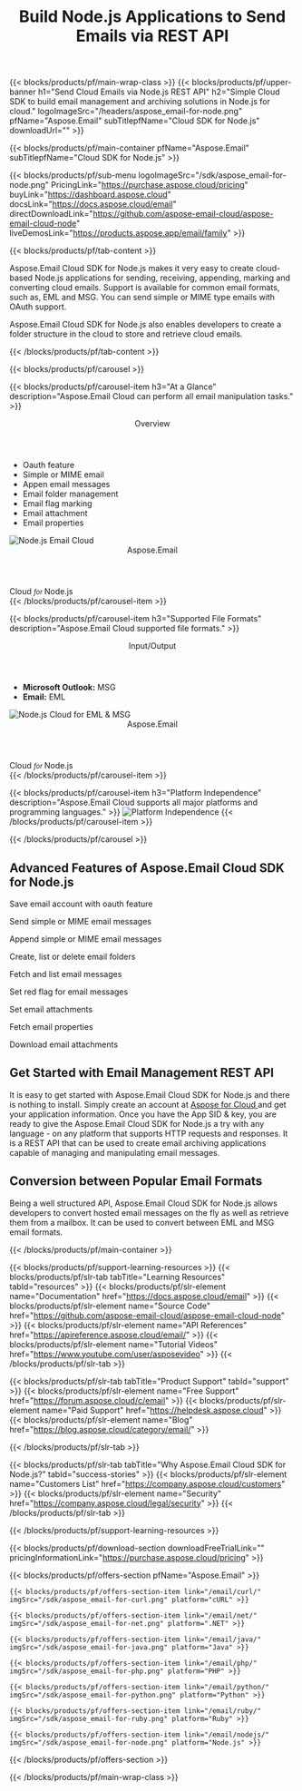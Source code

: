 ﻿---
title: Build Node.js Applications to Send Emails via REST API 
description: Simple Node.js Cloud SDK to build email management and archiving solutions 
weight: 60
url: /nodejs
---

{{< blocks/products/pf/main-wrap-class >}}
{{< blocks/products/pf/upper-banner h1="Send Cloud Emails via Node.js REST API" h2="Simple Cloud SDK to build email management and archiving solutions in Node.js for cloud." logoImageSrc="/headers/aspose_email-for-node.png" pfName="Aspose.Email" subTitlepfName="Cloud SDK for Node.js" downloadUrl="" >}}

{{< blocks/products/pf/main-container pfName="Aspose.Email" subTitlepfName="Cloud SDK for Node.js" >}}

{{< blocks/products/pf/sub-menu logoImageSrc="/sdk/aspose_email-for-node.png"  PricingLink="https://purchase.aspose.cloud/pricing" buyLink="https://dashboard.aspose.cloud" docsLink="https://docs.aspose.cloud/email" directDownloadLink="https://github.com/aspose-email-cloud/aspose-email-cloud-node" liveDemosLink="https://products.aspose.app/email/family" >}}

{{< blocks/products/pf/tab-content >}}
<p>Aspose.Email Cloud SDK for Node.js makes it very easy to create cloud-based Node.js applications for sending, receiving, appending, marking and converting cloud emails. Support is available for common email formats, such as, EML and MSG. You can send simple or MIME type emails with OAuth support.</p>
<p>Aspose.Email Cloud SDK for Node.js also enables developers to create a folder structure in the cloud to store and retrieve cloud emails.</p>
{{< /blocks/products/pf/tab-content >}}

<!--Diagrams Start-->
{{< blocks/products/pf/carousel >}}

{{< blocks/products/pf/carousel-item h3="At a Glance" description="Aspose.Email Cloud can perform all email manipulation tasks." >}}
<div class="diagram1 d1-cloud">
<div class="d1-row">
<div class="d1-col d1-left"> </div>
<!--/left-->
<div class="d1-col d1-right"><header><i class="fa fa-cogs"> </i>Overview</header><ul><li>Oauth feature</li>
<li>Simple or MIME email</li>
<li>Appen email messages</li>
<li>Email folder management</li>
<li>Email flag marking</li>
<li>Email attachment</li>
<li>Email properties</li>
</ul></div>
<!--/right--></div>
<!--/row-->
<div class="d1-logo"><img src="/sdk/aspose_email-for-node.png" alt="Node.js Email Cloud"><header>Aspose.Email</header><footer>Cloud <small> <em>for </em> </small>Node.js</footer></div>
<!--/logo--></div>
<!--/diagram1-->
{{< /blocks/products/pf/carousel-item >}}

{{< blocks/products/pf/carousel-item h3="Supported File Formats" description="Aspose.Email Cloud supported file formats." >}}
<div class="diagram1 d2  d1-cloud">
<div class="d1-row">
<div class="d1-col d1-left"><header><i class="fa fa-arrows-v "> </i> Input/Output</header><ul><li><b>Microsoft Outlook:</b> MSG</li>
<li><b>Email:</b> EML</li>
</ul></div>
<!--/left-->
<div class="d1-col d1-right"> </div>
<!--/right--></div>
<!--/row-->
<div class="d1-logo"><img src="/sdk/aspose_email-for-node.png" alt="Node.js Cloud for EML & MSG"><header>Aspose.Email</header><footer>Cloud <small> <em>for </em> </small>Node.js</footer></div>
<!--/logo--></div>
<!--/diagram2-->
{{< /blocks/products/pf/carousel-item >}}


{{< blocks/products/pf/carousel-item h3="Platform Independence" description="Aspose.Email Cloud supports all major platforms and programming languages." >}}
<img title="Platform Independence" src="/supported-platform-min.png" alt="Platform Independence">
{{< /blocks/products/pf/carousel-item >}}

{{< /blocks/products/pf/carousel >}}
<!--Diagrams End-->

<!--Feature-section Start-->
<div class="container-fluid features-section bg-gray singleproduct">
 <a class="anchor" id="features" name="features">
 </a>
 <div class="row">
  <div class="container">
   <h2 class="pr-ft">
    Advanced Features of Aspose.Email Cloud SDK for Node.js
   </h2>
   <p>
   </p>
   <div class="col-lg-4">
    <em class="fa fa-envelope-o ico-blue fa-2x col-lg-2">
    </em>
    <p class="col-lg-10">
     Save email account with oauth feature
    </p>
   </div>
   <div class="col-lg-4">
    <em class="fa fa-save ico-blue fa-2x col-lg-2">
    </em>
    <p class="col-lg-10">
     Send simple or MIME email messages
    </p>
   </div>
   <div class="col-lg-4">
    <em class="fa fa-paperclip ico-blue fa-2x col-lg-2">
    </em>
    <p class="col-lg-10">
     Append simple or MIME email messages
    </p>
   </div>
   <div class="col-lg-4">
    <em class="fa fa-code ico-blue fa-2x col-lg-2">
    </em>
    <p class="col-lg-10">
     Create, list or delete email folders
    </p>
   </div>
   <div class="col-lg-4">
    <em class="fa fa-paperclip ico-blue fa-2x col-lg-2">
    </em>
    <p class="col-lg-10">
     Fetch and list email messages
    </p>
   </div>
   <div class="col-lg-4">
    <em class="fa fa-support ico-blue fa-2x col-lg-2">
    </em>
    <p class="col-lg-10">
     Set red flag for email messages
    </p>
   </div>
   <div class="col-lg-4">
    <em class="fa fa-envelope-o ico-blue fa-2x col-lg-2">
    </em>
    <p class="col-lg-10">
     Set email attachments
    </p>
   </div>
   <div class="col-lg-4">
    <em class="fa fa-save ico-blue fa-2x col-lg-2">
    </em>
    <p class="col-lg-10">
     Fetch email properties
    </p>
   </div>
   <div class="col-lg-4">
    <em class="fa fa-paperclip ico-blue fa-2x col-lg-2">
    </em>
    <p class="col-lg-10">
     Download email attachments
    </p>
   </div>
   <div class="col-lg-12">
    <h2 class="h2title">
     Get Started with Email Management REST API
    </h2>
    <p>
     It is easy to get started with Aspose.Email Cloud SDK for Node.js and there is nothing to install. Simply create an account at
     <a href="https://dashboard.aspose.cloud/#/apps">
      Aspose for Cloud
     </a>
     and get your application information. Once you have the App SID &amp; key, you are ready to give the Aspose.Email Cloud SDK for Node.js a try with any language - on any platform that supports HTTP requests and responses. It is a REST API that can be used to create email archiving applications capable of managing and manipulating email messages.
    </p>
   </div>
   <div class="col-lg-12">
    <h2 class="h2title">
     Conversion between Popular Email Formats
    </h2>
    <p>
     Being a well structured API, Aspose.Email Cloud SDK for Node.js allows developers to convert hosted email messages on the fly as well as retrieve them from a mailbox. It can be used to convert between EML and MSG email formats.
    </p>
   </div>
  </div>
 </div>
</div>
<!--Feature-section End-->

{{< /blocks/products/pf/main-container >}}

{{< blocks/products/pf/support-learning-resources >}}
{{< blocks/products/pf/slr-tab tabTitle="Learning Resources" tabId="resources" >}}
{{< blocks/products/pf/slr-element name="Documentation" href="https://docs.aspose.cloud/email" >}}
{{< blocks/products/pf/slr-element name="Source Code" href="https://github.com/aspose-email-cloud/aspose-email-cloud-node" >}}
{{< blocks/products/pf/slr-element name="API References" href="https://apireference.aspose.cloud/email/" >}}
{{< blocks/products/pf/slr-element name="Tutorial Videos" href="https://www.youtube.com/user/asposevideo" >}}
{{< /blocks/products/pf/slr-tab >}}

{{< blocks/products/pf/slr-tab tabTitle="Product Support" tabId="support" >}}
{{< blocks/products/pf/slr-element name="Free Support" href="https://forum.aspose.cloud/c/email" >}}
{{< blocks/products/pf/slr-element name="Paid Support" href="https://helpdesk.aspose.cloud" >}}
{{< blocks/products/pf/slr-element name="Blog" href="https://blog.aspose.cloud/category/email/" >}}

{{< /blocks/products/pf/slr-tab >}}

{{< blocks/products/pf/slr-tab tabTitle="Why Aspose.Email Cloud SDK for Node.js?" tabId="success-stories" >}}
{{< blocks/products/pf/slr-element name="Customers List" href="https://company.aspose.cloud/customers" >}}
{{< blocks/products/pf/slr-element name="Security" href="https://company.aspose.cloud/legal/security" >}}
{{< /blocks/products/pf/slr-tab >}}

{{< /blocks/products/pf/support-learning-resources >}}

{{< blocks/products/pf/download-section downloadFreeTrialLink="" pricingInformationLink="https://purchase.aspose.cloud/pricing" >}}

{{< blocks/products/pf/offers-section pfName="Aspose.Email" >}}

    {{< blocks/products/pf/offers-section-item link="/email/curl/" imgSrc="/sdk/aspose_email-for-curl.png" platform="cURL" >}}
	
    {{< blocks/products/pf/offers-section-item link="/email/net/" imgSrc="/sdk/aspose_email-for-net.png" platform=".NET" >}}
	
    {{< blocks/products/pf/offers-section-item link="/email/java/" imgSrc="/sdk/aspose_email-for-java.png" platform="Java" >}}
	
    {{< blocks/products/pf/offers-section-item link="/email/php/" imgSrc="/sdk/aspose_email-for-php.png" platform="PHP" >}}
	
    {{< blocks/products/pf/offers-section-item link="/email/python/" imgSrc="/sdk/aspose_email-for-python.png" platform="Python" >}}
	
    {{< blocks/products/pf/offers-section-item link="/email/ruby/" imgSrc="/sdk/aspose_email-for-ruby.png" platform="Ruby" >}}
	
    {{< blocks/products/pf/offers-section-item link="/email/nodejs/" imgSrc="/sdk/aspose_email-for-node.png" platform="Node.js" >}}

{{< /blocks/products/pf/offers-section >}}

{{< /blocks/products/pf/main-wrap-class >}}
